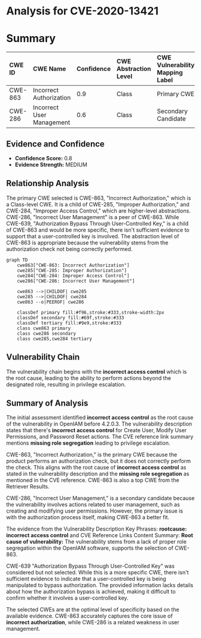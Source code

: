 # Analysis for CVE-2020-13421

# Summary

| CWE ID  | CWE Name                                                      | Confidence | CWE Abstraction Level | CWE Vulnerability Mapping Label | CWE-Vulnerability Mapping Notes |
| :-------- | :------------------------------------------------------------ | :--------- | :---------------------- | :------------------------------ | :------------------------------ |
| CWE-863   | Incorrect Authorization                                       | 0.9        | Class                   | Primary CWE                     | Allowed-with-Review             |
| CWE-286   | Incorrect User Management                                   | 0.6        | Class                   | Secondary Candidate             | Allowed-with-Review             |

## Evidence and Confidence

*   **Confidence Score:** 0.8
*   **Evidence Strength:** MEDIUM

## Relationship Analysis

The primary CWE selected is CWE-863, "Incorrect Authorization," which is a Class-level CWE. It is a child of CWE-285, "Improper Authorization," and CWE-284, "Improper Access Control," which are higher-level abstractions. CWE-286, "Incorrect User Management" is a peer of CWE-863. While CWE-639, "Authorization Bypass Through User-Controlled Key," is a child of CWE-863 and would be more specific, there isn't sufficient evidence to support that a user-controlled key is involved. The abstraction level of CWE-863 is appropriate because the vulnerability stems from the authorization check not being correctly performed.

```mermaid
graph TD
    cwe863["CWE-863: Incorrect Authorization"]
    cwe285["CWE-285: Improper Authorization"]
    cwe284["CWE-284: Improper Access Control"]
    cwe286["CWE-286: Incorrect User Management"]
    
    cwe863 -->|CHILDOF| cwe285
    cwe285 -->|CHILDOF| cwe284
    cwe863 --o|PEEROF| cwe286
    
    classDef primary fill:#f96,stroke:#333,stroke-width:2px
    classDef secondary fill:#69f,stroke:#333
    classDef tertiary fill:#9e9,stroke:#333
    class cwe863 primary
    class cwe286 secondary
    class cwe285,cwe284 tertiary
```

## Vulnerability Chain

The vulnerability chain begins with the **incorrect access control** which is the root cause, leading to the ability to perform actions beyond the designated role, resulting in privilege escalation.

## Summary of Analysis

The initial assessment identified **incorrect access control** as the root cause of the vulnerability in OpenIAM before 4.2.0.3. The vulnerability description states that there's **incorrect access control** for Create User, Modify User Permissions, and Password Reset actions. The CVE reference link summary mentions **missing role segregation** leading to privilege escalation.

CWE-863, "Incorrect Authorization," is the primary CWE because the product performs an authorization check, but it does not correctly perform the check. This aligns with the root cause of **incorrect access control** as stated in the vulnerability description and the **missing role segregation** as mentioned in the CVE reference. CWE-863 is also a top CWE from the Retriever Results.

CWE-286, "Incorrect User Management," is a secondary candidate because the vulnerability involves actions related to user management, such as creating and modifying user permissions. However, the primary issue is with the authorization process itself, making CWE-863 a better fit.

The evidence from the Vulnerability Description Key Phrases: **rootcause:** **incorrect access control** and CVE Reference Links Content Summary: **Root cause of vulnerability:** The vulnerability stems from a lack of proper role segregation within the OpenIAM software, supports the selection of CWE-863.

CWE-639 "Authorization Bypass Through User-Controlled Key" was considered but not selected. While this is a more specific CWE, there isn't sufficient evidence to indicate that a user-controlled key is being manipulated to bypass authorization. The provided information lacks details about how the authorization bypass is achieved, making it difficult to confirm whether it involves a user-controlled key.

The selected CWEs are at the optimal level of specificity based on the available evidence. CWE-863 accurately captures the core issue of **incorrect authorization**, while CWE-286 is a related weakness in user management.